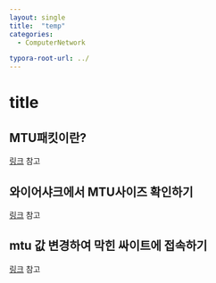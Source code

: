 ```yaml
---
layout: single
title:  "temp"
categories: 
  - ComputerNetwork

typora-root-url: ../
---
```








# title



## MTU패킷이란?

[링크](https://www.cloudflare.com/ko-kr/learning/network-layer/what-is-mtu/) 참고



## 와이어샤크에서 MTU사이즈 확인하기

[링크](https://www.google.com/search?q=Wireshark+MTU+%ED%99%95%EC%9D%B8&sca_esv=a5cc5d5b7b0139d7&sxsrf=ADLYWIIHxkt8yX8p9BvyuyhGKK8hmAsy5A%3A1718524946774&ei=EpxuZsb5LsCD1e8PqPGPmAk&udm=&oq=MTU+%EC%99%80%EC%9D%B4%EC%96%B4%EC%83%A4%ED%81%AC&gs_lp=Egxnd3Mtd2l6LXNlcnAiE01UVSDsmYDsnbTslrTsg6TtgawqAggEMgoQABiwAxjWBBhHMgoQABiwAxjWBBhHMgoQABiwAxjWBBhHMgoQABiwAxjWBBhHMgoQABiwAxjWBBhHMgoQABiwAxjWBBhHMgoQABiwAxjWBBhHMgoQABiwAxjWBBhHMgoQABiwAxjWBBhHMgoQABiwAxjWBBhHSL8iUABYAHABeACQAQCYAWigAWiqAQMwLjG4AQPIAQCYAgGgAgaYAwCIBgGQBgqSBwExoAfFBg&sclient=gws-wiz-serp) 참고



## mtu 값 변경하여 막힌 싸이트에 접속하기

[링크](https://cloudsns.wordpress.com/2019/03/13/mtu-%EA%B0%92-%EB%B3%80%EA%B2%BD%ED%95%98%EC%97%AC-%EB%A7%89%ED%9E%8C-%EC%8B%B8%EC%9D%B4%ED%8A%B8%EC%97%90-%EC%A0%91%EC%86%8D%ED%95%98%EA%B8%B0/) 참고

